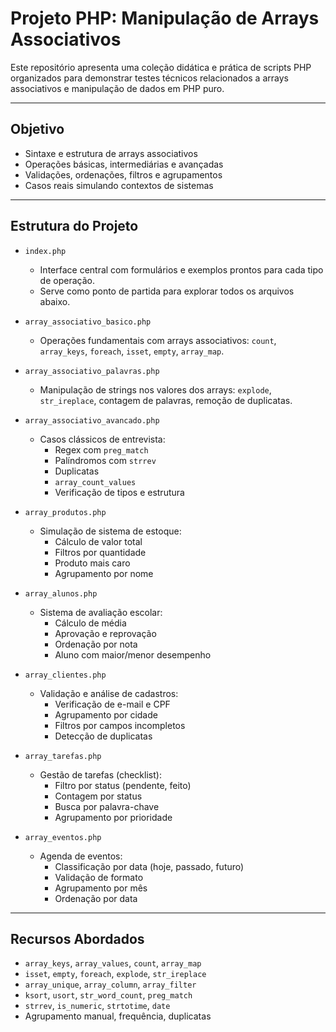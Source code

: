 # Projeto PHP: Manipulação de Arrays Associativos

Este repositório apresenta uma coleção didática e prática de scripts PHP organizados para demonstrar testes técnicos relacionados a arrays associativos e manipulação de dados em PHP puro.

---

## Objetivo

- Sintaxe e estrutura de arrays associativos
- Operações básicas, intermediárias e avançadas
- Validações, ordenações, filtros e agrupamentos
- Casos reais simulando contextos de sistemas

---

## Estrutura do Projeto

- `index.php`
  - Interface central com formulários e exemplos prontos para cada tipo de operação.
  - Serve como ponto de partida para explorar todos os arquivos abaixo.

- `array_associativo_basico.php`
  - Operações fundamentais com arrays associativos: `count`, `array_keys`, `foreach`, `isset`, `empty`, `array_map`.

- `array_associativo_palavras.php`
  - Manipulação de strings nos valores dos arrays: `explode`, `str_ireplace`, contagem de palavras, remoção de duplicatas.

- `array_associativo_avancado.php`
  - Casos clássicos de entrevista:
    - Regex com `preg_match`
    - Palíndromos com `strrev`
    - Duplicatas
    - `array_count_values`
    - Verificação de tipos e estrutura

- `array_produtos.php`
  - Simulação de sistema de estoque:
    - Cálculo de valor total
    - Filtros por quantidade
    - Produto mais caro
    - Agrupamento por nome

- `array_alunos.php`
  - Sistema de avaliação escolar:
    - Cálculo de média
    - Aprovação e reprovação
    - Ordenação por nota
    - Aluno com maior/menor desempenho

- `array_clientes.php`
  - Validação e análise de cadastros:
    - Verificação de e-mail e CPF
    - Agrupamento por cidade
    - Filtros por campos incompletos
    - Detecção de duplicatas

- `array_tarefas.php`
  - Gestão de tarefas (checklist):
    - Filtro por status (pendente, feito)
    - Contagem por status
    - Busca por palavra-chave
    - Agrupamento por prioridade

- `array_eventos.php`
  - Agenda de eventos:
    - Classificação por data (hoje, passado, futuro)
    - Validação de formato
    - Agrupamento por mês
    - Ordenação por data

---

## Recursos Abordados

- `array_keys`, `array_values`, `count`, `array_map`
- `isset`, `empty`, `foreach`, `explode`, `str_ireplace`
- `array_unique`, `array_column`, `array_filter`
- `ksort`, `usort`, `str_word_count`, `preg_match`
- `strrev`, `is_numeric`, `strtotime`, `date`
- Agrupamento manual, frequência, duplicatas